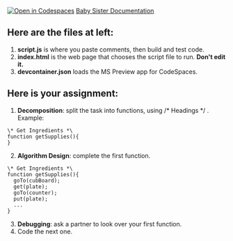 [![Open in Codespaces](https://classroom.github.com/assets/launch-codespace-2972f46106e565e64193e422d61a12cf1da4916b45550586e14ef0a7c637dd04.svg)](https://classroom.github.com/open-in-codespaces?assignment_repo_id=18394812)
[Baby Sister Documentation](https://mmoreinis.github.io/Baby-Sister-Code-Tester/)
## Here are the files at left: 

1. **script.js** is where you paste comments, then build and test code.
2. **index.html** is the web page that chooses the script file to run. **Don't edit it.**
5. **devcontainer.json** loads the MS Preview app for CodeSpaces. 

## Here is your assignment:

1. **Decomposition**: split the task into functions, using /* Headings */ .  Example:
```
\* Get Ingredients *\
function getSupplies(){
}
```
2. **Algorithm Design**: complete the first function.
```
\* Get Ingredients *\
function getSupplies(){
  goTo(cubBoard);
  get(plate);
  goTo(counter);
  put(plate);
  ...
}
```
3. **Debugging**: ask a partner to look over your first function.
4. Code the next one. 
